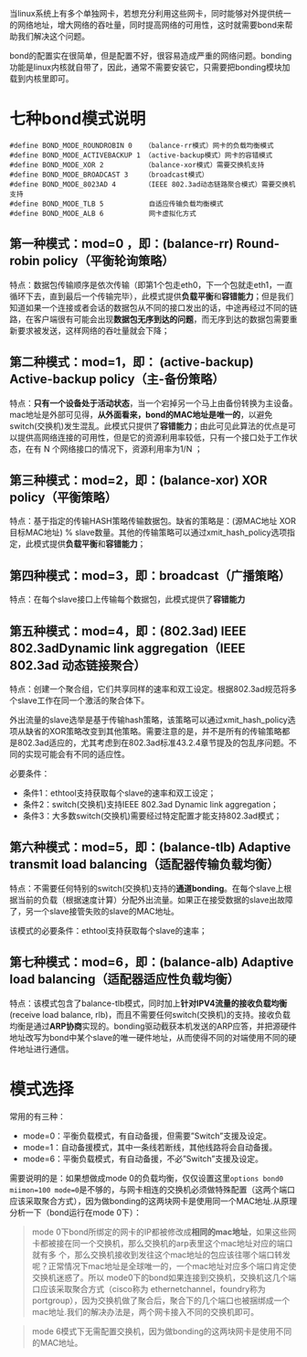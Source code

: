 


当linux系统上有多个单独网卡，若想充分利用这些网卡，同时能够对外提供统一的网络地址，增大网络的吞吐量，同时提高网络的可用性，这时就需要bond来帮助我们解决这个问题。

bond的配置实在很简单，但是配置不好，很容易造成严重的网络问题。bonding功能是linux内核就自带了，因此，通常不需要安装它，只需要把bonding模块加载到内核里即可。

# 七种bond模式说明

```shell
#define BOND_MODE_ROUNDROBIN 0   （balance-rr模式）网卡的负载均衡模式 
#define BOND_MODE_ACTIVEBACKUP 1 （active-backup模式）网卡的容错模式 
#define BOND_MODE_XOR 2          （balance-xor模式）需要交换机支持 
#define BOND_MODE_BROADCAST 3    （broadcast模式） 
#define BOND_MODE_8023AD 4       （IEEE 802.3ad动态链路聚合模式）需要交换机支持 
#define BOND_MODE_TLB 5           自适应传输负载均衡模式 
#define BOND_MODE_ALB 6           网卡虚拟化方式 
```

## 第一种模式：mod=0 ，即：(balance-rr) Round-robin policy（平衡轮询策略）

特点：数据包传输顺序是依次传输（即第1个包走eth0，下一个包就走eth1，一直循环下去，直到最后一个传输完毕），此模式提供**负载平衡**和**容错能力**；但是我们知道如果一个连接或者会话的数据包从不同的接口发出的话，中途再经过不同的链路，在客户端很有可能会出现**数据包无序到达的问题**，而无序到达的数据包需要重新要求被发送，这样网络的吞吐量就会下降；

## 第二种模式：mod=1，即： (active-backup) Active-backup policy（主-备份策略）

特点：**只有一个设备处于活动状态**，当一个宕掉另一个马上由备份转换为主设备。mac地址是外部可见得，**从外面看来，bond的MAC地址是唯一的**，以避免switch(交换机)发生混乱。此模式只提供了**容错能力**；由此可见此算法的优点是可以提供高网络连接的可用性，但是它的资源利用率较低，只有一个接口处于工作状态，在有 N 个网络接口的情况下，资源利用率为1/N ；

## 第三种模式：mod=2，即：(balance-xor) XOR policy（平衡策略）

特点：基于指定的传输HASH策略传输数据包。缺省的策略是：(源MAC地址 XOR 目标MAC地址) % slave数量。其他的传输策略可以通过xmit_hash_policy选项指定，此模式提供**负载平衡**和**容错能力**；

## 第四种模式：mod=3，即：broadcast（广播策略）

特点：在每个slave接口上传输每个数据包，此模式提供了**容错能力**

## 第五种模式：mod=4，即：(802.3ad) IEEE 802.3adDynamic link aggregation（IEEE 802.3ad 动态链接聚合）

特点：创建一个聚合组，它们共享同样的速率和双工设定。根据802.3ad规范将多个slave工作在同一个激活的聚合体下。

外出流量的slave选举是基于传输hash策略，该策略可以通过xmit_hash_policy选项从缺省的XOR策略改变到其他策略。需要注意的是，并不是所有的传输策略都是802.3ad适应的，尤其考虑到在802.3ad标准43.2.4章节提及的包乱序问题。不同的实现可能会有不同的适应性。

必要条件：

- 条件1：ethtool支持获取每个slave的速率和双工设定；
- 条件2：switch(交换机)支持IEEE 802.3ad Dynamic link aggregation；
- 条件3：大多数switch(交换机)需要经过特定配置才能支持802.3ad模式；

## 第六种模式：mod=5，即：(balance-tlb) Adaptive transmit load balancing（适配器传输负载均衡）

特点：不需要任何特别的switch(交换机)支持的**通道bonding**。在每个slave上根据当前的负载（根据速度计算）分配外出流量。如果正在接受数据的slave出故障了，另一个slave接管失败的slave的MAC地址。

该模式的必要条件：ethtool支持获取每个slave的速率；

## 第七种模式：mod=6，即：(balance-alb) Adaptive load balancing（适配器适应性负载均衡）

特点：该模式包含了balance-tlb模式，同时加上**针对IPV4流量的接收负载均衡**(receive load balance, rlb)，而且不需要任何switch(交换机)的支持。接收负载均衡是通过**ARP协商**实现的。bonding驱动截获本机发送的ARP应答，并把源硬件地址改写为bond中某个slave的唯一硬件地址，从而使得不同的对端使用不同的硬件地址进行通信。

# 模式选择

常用的有三种：
- mode=0：平衡负载模式，有自动备援，但需要”Switch”支援及设定。
- mode=1：自动备援模式，其中一条线若断线，其他线路将会自动备援。
- mode=6：平衡负载模式，有自动备援，不必”Switch”支援及设定。

需要说明的是：如果想做成mode 0的负载均衡，仅仅设置这里`options bond0 miimon=100 mode=0`是不够的，与网卡相连的交换机必须做特殊配置（这两个端口应该采取聚合方式），因为做bonding的这两块网卡是使用同一个MAC地址.从原理分析一下（bond运行在mode 0下）：

> mode 0下bond所绑定的网卡的IP都被修改成**相同的mac地址**，如果这些网卡都被接在同一个交换机，那么交换机的arp表里这个mac地址对应的端口就有多 个，那么交换机接收到发往这个mac地址的包应该往哪个端口转发呢？正常情况下mac地址是全球唯一的，一个mac地址对应多个端口肯定使交换机迷惑了。所以 mode0下的bond如果连接到交换机，交换机这几个端口应该采取聚合方式（cisco称为 ethernetchannel，foundry称为portgroup），因为交换机做了聚合后，聚合下的几个端口也被捆绑成一个mac地址.我们的解决办法是，两个网卡接入不同的交换机即可。

> mode 6模式下无需配置交换机，因为做bonding的这两块网卡是使用不同的MAC地址。



